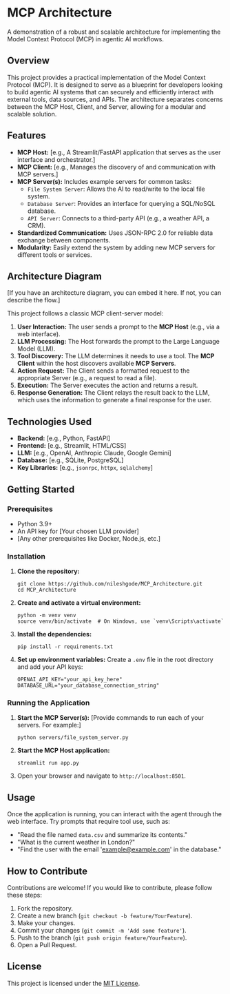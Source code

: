 # MCP Architecture

A demonstration of a robust and scalable architecture for implementing the Model Context Protocol (MCP) in agentic AI workflows.

## Overview

This project provides a practical implementation of the Model Context Protocol (MCP). It is designed to serve as a blueprint for developers looking to build agentic AI systems that can securely and efficiently interact with external tools, data sources, and APIs. The architecture separates concerns between the MCP Host, Client, and Server, allowing for a modular and scalable solution.

## Features

- **MCP Host:** [e.g., A Streamlit/FastAPI application that serves as the user interface and orchestrator.]
- **MCP Client:** [e.g., Manages the discovery of and communication with MCP servers.]
- **MCP Server(s):** Includes example servers for common tasks:
  - `File System Server`: Allows the AI to read/write to the local file system.
  - `Database Server`: Provides an interface for querying a SQL/NoSQL database.
  - `API Server`: Connects to a third-party API (e.g., a weather API, a CRM).
- **Standardized Communication:** Uses JSON-RPC 2.0 for reliable data exchange between components.
- **Modularity:** Easily extend the system by adding new MCP servers for different tools or services.

## Architecture Diagram

[If you have an architecture diagram, you can embed it here. If not, you can describe the flow.]

This project follows a classic MCP client-server model:

1.  **User Interaction:** The user sends a prompt to the **MCP Host** (e.g., via a web interface).
2.  **LLM Processing:** The Host forwards the prompt to the Large Language Model (LLM).
3.  **Tool Discovery:** The LLM determines it needs to use a tool. The **MCP Client** within the host discovers available **MCP Servers**.
4.  **Action Request:** The Client sends a formatted request to the appropriate Server (e.g., a request to read a file).
5.  **Execution:** The Server executes the action and returns a result.
6.  **Response Generation:** The Client relays the result back to the LLM, which uses the information to generate a final response for the user.

## Technologies Used

- **Backend:** [e.g., Python, FastAPI]
- **Frontend:** [e.g., Streamlit, HTML/CSS]
- **LLM:** [e.g., OpenAI, Anthropic Claude, Google Gemini]
- **Database:** [e.g., SQLite, PostgreSQL]
- **Key Libraries:** [e.g., `jsonrpc`, `httpx`, `sqlalchemy`]

## Getting Started

### Prerequisites

- Python 3.9+
- An API key for [Your chosen LLM provider]
- [Any other prerequisites like Docker, Node.js, etc.]

### Installation

1.  **Clone the repository:**
    ```
    git clone https://github.com/nileshgode/MCP_Architecture.git
    cd MCP_Architecture
    ```

2.  **Create and activate a virtual environment:**
    ```
    python -m venv venv
    source venv/bin/activate  # On Windows, use `venv\Scripts\activate`
    ```

3.  **Install the dependencies:**
    ```
    pip install -r requirements.txt
    ```

4.  **Set up environment variables:**
    Create a `.env` file in the root directory and add your API keys:
    ```
    OPENAI_API_KEY="your_api_key_here"
    DATABASE_URL="your_database_connection_string"
    ```

### Running the Application

1.  **Start the MCP Server(s):**
    [Provide commands to run each of your servers. For example:]
    ```
    python servers/file_system_server.py
    ```

2.  **Start the MCP Host application:**
    ```
    streamlit run app.py
    ```

3.  Open your browser and navigate to `http://localhost:8501`.

## Usage

Once the application is running, you can interact with the agent through the web interface. Try prompts that require tool use, such as:

- "Read the file named `data.csv` and summarize its contents."
- "What is the current weather in London?"
- "Find the user with the email 'example@example.com' in the database."

## How to Contribute

Contributions are welcome! If you would like to contribute, please follow these steps:

1.  Fork the repository.
2.  Create a new branch (`git checkout -b feature/YourFeature`).
3.  Make your changes.
4.  Commit your changes (`git commit -m 'Add some feature'`).
5.  Push to the branch (`git push origin feature/YourFeature`).
6.  Open a Pull Request.

## License

This project is licensed under the [MIT License](LICENSE).
